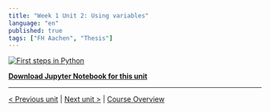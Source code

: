 ```yaml
---
title: "Week 1 Unit 2: Using variables"
language: "en"
published: true
tags: ["FH Aachen", "Thesis"]
---
```


[![First steps in Python](https://img.youtube.com/vi/vPGZ-ArunNc/hqdefault.jpg)](https://youtu.be/vPGZ-ArunNc)

[**Download Jupyter Notebook for this unit**](files/Week_1_Unit_2_variab_notebook.ipynb)

---

[< Previous unit](/teaching/python-mooc/week1_unit2_selftest) | [Next unit >](/teaching/python-mooc/week1_unit1_selftest) |
[Course Overview](/teaching/python-mooc)